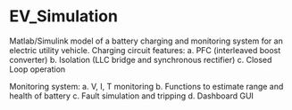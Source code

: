 # EV_Simulation
Matlab/Simulink model of a battery charging and monitoring system for an electric utility vehicle.
Charging circuit features:
a. PFC (interleaved boost converter)
b. Isolation (LLC bridge and synchronous rectifier)
c. Closed Loop operation

Monitoring system:
a. V, I, T monitoring
b. Functions to estimate range and health of battery
c. Fault simulation and tripping
d. Dashboard GUI
